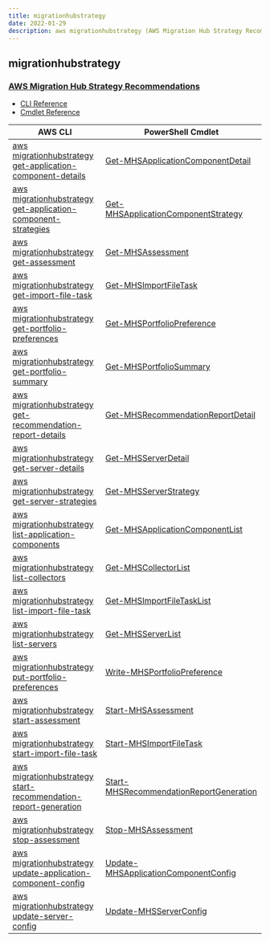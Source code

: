 ```yaml
---
title: migrationhubstrategy
date: 2022-01-29
description: aws migrationhubstrategy (AWS Migration Hub Strategy Recommendations) command/cmdlet list.
---
```


## migrationhubstrategy

### [AWS Migration Hub Strategy Recommendations](https://aws.amazon.com/migration-hub/)

* [CLI Reference](https://docs.aws.amazon.com/cli/latest/reference/migrationhubstrategy/index.html)
* [Cmdlet Reference](https://docs.aws.amazon.com/powershell/latest/reference/items/MigrationHubStrategyRecommendations_cmdlets.html)

|AWS CLI|PowerShell Cmdlet|
|----|----|
|[aws migrationhubstrategy get-application-component-details](https://docs.aws.amazon.com/cli/latest/reference/migrationhubstrategy/get-application-component-details.html)|[Get-MHSApplicationComponentDetail](https://docs.aws.amazon.com/powershell/latest/reference/items/Get-MHSApplicationComponentDetail.html)|
|[aws migrationhubstrategy get-application-component-strategies](https://docs.aws.amazon.com/cli/latest/reference/migrationhubstrategy/get-application-component-strategies.html)|[Get-MHSApplicationComponentStrategy](https://docs.aws.amazon.com/powershell/latest/reference/items/Get-MHSApplicationComponentStrategy.html)|
|[aws migrationhubstrategy get-assessment](https://docs.aws.amazon.com/cli/latest/reference/migrationhubstrategy/get-assessment.html)|[Get-MHSAssessment](https://docs.aws.amazon.com/powershell/latest/reference/items/Get-MHSAssessment.html)|
|[aws migrationhubstrategy get-import-file-task](https://docs.aws.amazon.com/cli/latest/reference/migrationhubstrategy/get-import-file-task.html)|[Get-MHSImportFileTask](https://docs.aws.amazon.com/powershell/latest/reference/items/Get-MHSImportFileTask.html)|
|[aws migrationhubstrategy get-portfolio-preferences](https://docs.aws.amazon.com/cli/latest/reference/migrationhubstrategy/get-portfolio-preferences.html)|[Get-MHSPortfolioPreference](https://docs.aws.amazon.com/powershell/latest/reference/items/Get-MHSPortfolioPreference.html)|
|[aws migrationhubstrategy get-portfolio-summary](https://docs.aws.amazon.com/cli/latest/reference/migrationhubstrategy/get-portfolio-summary.html)|[Get-MHSPortfolioSummary](https://docs.aws.amazon.com/powershell/latest/reference/items/Get-MHSPortfolioSummary.html)|
|[aws migrationhubstrategy get-recommendation-report-details](https://docs.aws.amazon.com/cli/latest/reference/migrationhubstrategy/get-recommendation-report-details.html)|[Get-MHSRecommendationReportDetail](https://docs.aws.amazon.com/powershell/latest/reference/items/Get-MHSRecommendationReportDetail.html)|
|[aws migrationhubstrategy get-server-details](https://docs.aws.amazon.com/cli/latest/reference/migrationhubstrategy/get-server-details.html)|[Get-MHSServerDetail](https://docs.aws.amazon.com/powershell/latest/reference/items/Get-MHSServerDetail.html)|
|[aws migrationhubstrategy get-server-strategies](https://docs.aws.amazon.com/cli/latest/reference/migrationhubstrategy/get-server-strategies.html)|[Get-MHSServerStrategy](https://docs.aws.amazon.com/powershell/latest/reference/items/Get-MHSServerStrategy.html)|
|[aws migrationhubstrategy list-application-components](https://docs.aws.amazon.com/cli/latest/reference/migrationhubstrategy/list-application-components.html)|[Get-MHSApplicationComponentList](https://docs.aws.amazon.com/powershell/latest/reference/items/Get-MHSApplicationComponentList.html)|
|[aws migrationhubstrategy list-collectors](https://docs.aws.amazon.com/cli/latest/reference/migrationhubstrategy/list-collectors.html)|[Get-MHSCollectorList](https://docs.aws.amazon.com/powershell/latest/reference/items/Get-MHSCollectorList.html)|
|[aws migrationhubstrategy list-import-file-task](https://docs.aws.amazon.com/cli/latest/reference/migrationhubstrategy/list-import-file-task.html)|[Get-MHSImportFileTaskList](https://docs.aws.amazon.com/powershell/latest/reference/items/Get-MHSImportFileTaskList.html)|
|[aws migrationhubstrategy list-servers](https://docs.aws.amazon.com/cli/latest/reference/migrationhubstrategy/list-servers.html)|[Get-MHSServerList](https://docs.aws.amazon.com/powershell/latest/reference/items/Get-MHSServerList.html)|
|[aws migrationhubstrategy put-portfolio-preferences](https://docs.aws.amazon.com/cli/latest/reference/migrationhubstrategy/put-portfolio-preferences.html)|[Write-MHSPortfolioPreference](https://docs.aws.amazon.com/powershell/latest/reference/items/Write-MHSPortfolioPreference.html)|
|[aws migrationhubstrategy start-assessment](https://docs.aws.amazon.com/cli/latest/reference/migrationhubstrategy/start-assessment.html)|[Start-MHSAssessment](https://docs.aws.amazon.com/powershell/latest/reference/items/Start-MHSAssessment.html)|
|[aws migrationhubstrategy start-import-file-task](https://docs.aws.amazon.com/cli/latest/reference/migrationhubstrategy/start-import-file-task.html)|[Start-MHSImportFileTask](https://docs.aws.amazon.com/powershell/latest/reference/items/Start-MHSImportFileTask.html)|
|[aws migrationhubstrategy start-recommendation-report-generation](https://docs.aws.amazon.com/cli/latest/reference/migrationhubstrategy/start-recommendation-report-generation.html)|[Start-MHSRecommendationReportGeneration](https://docs.aws.amazon.com/powershell/latest/reference/items/Start-MHSRecommendationReportGeneration.html)|
|[aws migrationhubstrategy stop-assessment](https://docs.aws.amazon.com/cli/latest/reference/migrationhubstrategy/stop-assessment.html)|[Stop-MHSAssessment](https://docs.aws.amazon.com/powershell/latest/reference/items/Stop-MHSAssessment.html)|
|[aws migrationhubstrategy update-application-component-config](https://docs.aws.amazon.com/cli/latest/reference/migrationhubstrategy/update-application-component-config.html)|[Update-MHSApplicationComponentConfig](https://docs.aws.amazon.com/powershell/latest/reference/items/Update-MHSApplicationComponentConfig.html)|
|[aws migrationhubstrategy update-server-config](https://docs.aws.amazon.com/cli/latest/reference/migrationhubstrategy/update-server-config.html)|[Update-MHSServerConfig](https://docs.aws.amazon.com/powershell/latest/reference/items/Update-MHSServerConfig.html)|

